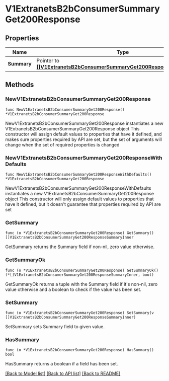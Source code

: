 # V1ExtranetsB2bConsumerSummaryGet200Response

## Properties

Name | Type | Description | Notes
------------ | ------------- | ------------- | -------------
**Summary** | Pointer to [**[]V1ExtranetsB2bConsumerSummaryGet200ResponseSummaryInner**](V1ExtranetsB2bConsumerSummaryGet200ResponseSummaryInner.md) |  | [optional] 

## Methods

### NewV1ExtranetsB2bConsumerSummaryGet200Response

`func NewV1ExtranetsB2bConsumerSummaryGet200Response() *V1ExtranetsB2bConsumerSummaryGet200Response`

NewV1ExtranetsB2bConsumerSummaryGet200Response instantiates a new V1ExtranetsB2bConsumerSummaryGet200Response object
This constructor will assign default values to properties that have it defined,
and makes sure properties required by API are set, but the set of arguments
will change when the set of required properties is changed

### NewV1ExtranetsB2bConsumerSummaryGet200ResponseWithDefaults

`func NewV1ExtranetsB2bConsumerSummaryGet200ResponseWithDefaults() *V1ExtranetsB2bConsumerSummaryGet200Response`

NewV1ExtranetsB2bConsumerSummaryGet200ResponseWithDefaults instantiates a new V1ExtranetsB2bConsumerSummaryGet200Response object
This constructor will only assign default values to properties that have it defined,
but it doesn't guarantee that properties required by API are set

### GetSummary

`func (o *V1ExtranetsB2bConsumerSummaryGet200Response) GetSummary() []V1ExtranetsB2bConsumerSummaryGet200ResponseSummaryInner`

GetSummary returns the Summary field if non-nil, zero value otherwise.

### GetSummaryOk

`func (o *V1ExtranetsB2bConsumerSummaryGet200Response) GetSummaryOk() (*[]V1ExtranetsB2bConsumerSummaryGet200ResponseSummaryInner, bool)`

GetSummaryOk returns a tuple with the Summary field if it's non-nil, zero value otherwise
and a boolean to check if the value has been set.

### SetSummary

`func (o *V1ExtranetsB2bConsumerSummaryGet200Response) SetSummary(v []V1ExtranetsB2bConsumerSummaryGet200ResponseSummaryInner)`

SetSummary sets Summary field to given value.

### HasSummary

`func (o *V1ExtranetsB2bConsumerSummaryGet200Response) HasSummary() bool`

HasSummary returns a boolean if a field has been set.


[[Back to Model list]](../README.md#documentation-for-models) [[Back to API list]](../README.md#documentation-for-api-endpoints) [[Back to README]](../README.md)



